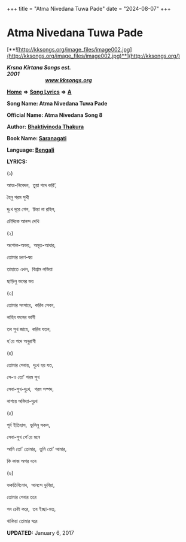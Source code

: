 +++
title = "Atma Nivedana Tuwa Pade"
date = "2024-08-07"
+++

# Atma Nivedana Tuwa Pade
[**![http://kksongs.org/image_files/image002.jpg](http://kksongs.org/image_files/image002.jpg)**](http://kksongs.org/)

**_Krsna Kirtana Songs est. 2001_**                                                                                                                                                 **_www.kksongs.org_**

**[Home](http://kksongs.org/)** **⇒** **[Song Lyrics](http://kksongs.org/lyrics.html)** **⇒** **[A](http://kksongs.org/songs/song_a.html)**

**Song Name: Atma Nivedana Tuwa Pade**

**Official Name: Atma Nivedana Song 8**

**Author:** [**Bhaktivinoda Thakura**](http://kksongs.org/authors/list/bhaktivinoda.html)

**Book Name: [Saranagati](http://kksongs.org/authors/literature/saranagati.html)**

**Language: [Bengali](http://kksongs.org/language/list/bengali.html)**

**LYRICS:**

(১)

আত্ম\-নিবেদন,  তুয়া পদে করি’,

হৈনু পরম সুখী

দুঃখ দূরে গেল,  চিন্তা না রহিল,

চৌদিকে আনন্দ দেখি

(২)

অশোক\-অভয়,  অমৃত\-আধার,

তোমার চরণ\-দ্বয়

তাহাতে এখন,  বিশ্রাম লভিয়া

ছাড়িনু ভবের ভয়

(৩)

তোমার সংসারে,  করিব সেবন,

নাহিব ফলের ভাগী

তব সুখ জাহে,  করিব যতন,

হ’য়ে পদে অনুরাগী

(৪)

তোমার সেবায়,  দুঃখ হয় যত,

সে\-ও তো’ পরম সুখ

সেবা\-সুখ\-দুঃখ,  পরম সম্পদ,

নাশয়ে অবিদ্যা\-দুঃখ

(৫)

পূর্ব ইতিহাস,  ভুলিনু সকল,

সেবা\-সুখ পে’য়ে মনে

আমি তো’ তোমার,  তুমি তো’ আমার,

কি কাজ অপর ধনে

(৬)

ভকতিবিনোদ,  আনন্দে ডুবিয়া,

তোমার সেবার তরে

সব চেষ্টা করে,  তব ইচ্ছা\-মত,

থাকিয়া তোমার ঘরে

**UPDATED:** January 6, 2017